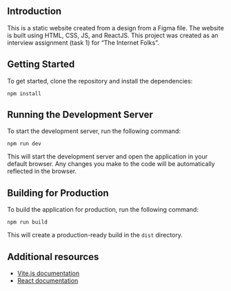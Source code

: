## Introduction

This is a static website created from a design from a Figma file. The website is built using HTML, CSS, JS, and ReactJS. This project was created as an interview assignment (task 1) for “The Internet Folks”.

## Getting Started

To get started, clone the repository and install the dependencies:

`npm install`

## Running the Development Server

To start the development server, run the following command:

`npm run dev`

This will start the development server and open the application in your default browser. Any changes you make to the code will be automatically reflected in the browser.

## Building for Production

To build the application for production, run the following command:

`npm run build`

This will create a production-ready build in the `dist` directory.

## Additional resources

- [Vite.js documentation](https://github.com/vitejs/vite)
- [React documentation](https://reactjs.org/)
